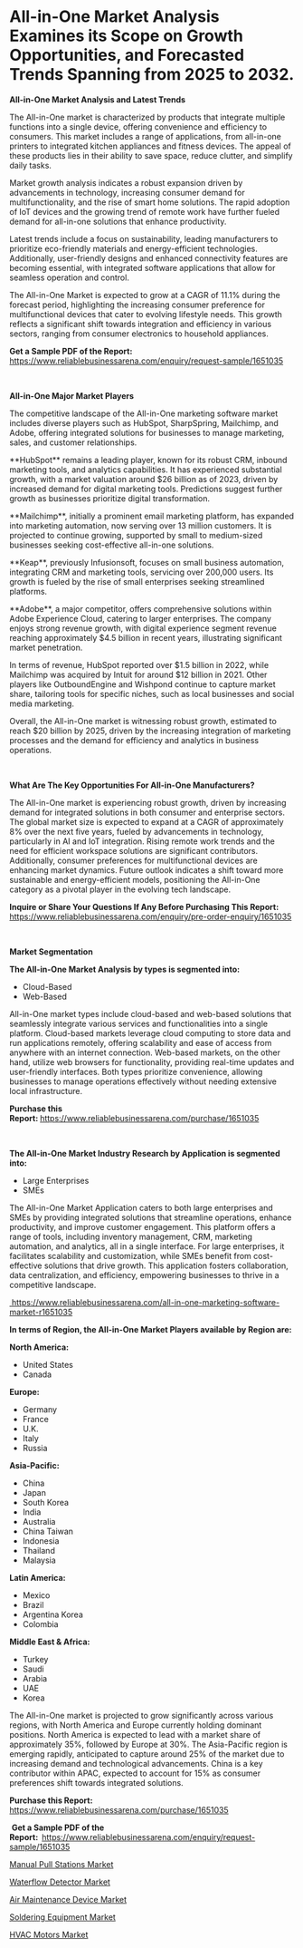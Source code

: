 <p><h1>All-in-One Market Analysis Examines its Scope on Growth Opportunities, and Forecasted Trends Spanning from 2025 to 2032.</h1></p><p><strong>All-in-One Market Analysis and Latest Trends</strong></p>
<p><p>The All-in-One market is characterized by products that integrate multiple functions into a single device, offering convenience and efficiency to consumers. This market includes a range of applications, from all-in-one printers to integrated kitchen appliances and fitness devices. The appeal of these products lies in their ability to save space, reduce clutter, and simplify daily tasks. </p><p>Market growth analysis indicates a robust expansion driven by advancements in technology, increasing consumer demand for multifunctionality, and the rise of smart home solutions. The rapid adoption of IoT devices and the growing trend of remote work have further fueled demand for all-in-one solutions that enhance productivity.</p><p>Latest trends include a focus on sustainability, leading manufacturers to prioritize eco-friendly materials and energy-efficient technologies. Additionally, user-friendly designs and enhanced connectivity features are becoming essential, with integrated software applications that allow for seamless operation and control.</p><p>The All-in-One Market is expected to grow at a CAGR of 11.1% during the forecast period, highlighting the increasing consumer preference for multifunctional devices that cater to evolving lifestyle needs. This growth reflects a significant shift towards integration and efficiency in various sectors, ranging from consumer electronics to household appliances.</p></p>
<p><strong>Get a Sample PDF of the Report:&nbsp;</strong> <a href="https://www.reliablebusinessarena.com/enquiry/request-sample/1651035?utm_campaign=3001&utm_medium=2&utm_source=Github&utm_content=ia&utm_term=23032025&utm_id=all-in-one">https://www.reliablebusinessarena.com/enquiry/request-sample/1651035</a></p>
<p>&nbsp;</p>
<p><strong>All-in-One Major Market Players</strong></p>
<p><p>The competitive landscape of the All-in-One marketing software market includes diverse players such as HubSpot, SharpSpring, Mailchimp, and Adobe, offering integrated solutions for businesses to manage marketing, sales, and customer relationships. </p><p>**HubSpot** remains a leading player, known for its robust CRM, inbound marketing tools, and analytics capabilities. It has experienced substantial growth, with a market valuation around $26 billion as of 2023, driven by increased demand for digital marketing tools. Predictions suggest further growth as businesses prioritize digital transformation.</p><p>**Mailchimp**, initially a prominent email marketing platform, has expanded into marketing automation, now serving over 13 million customers. It is projected to continue growing, supported by small to medium-sized businesses seeking cost-effective all-in-one solutions.</p><p>**Keap**, previously Infusionsoft, focuses on small business automation, integrating CRM and marketing tools, servicing over 200,000 users. Its growth is fueled by the rise of small enterprises seeking streamlined platforms.</p><p>**Adobe**, a major competitor, offers comprehensive solutions within Adobe Experience Cloud, catering to larger enterprises. The company enjoys strong revenue growth, with digital experience segment revenue reaching approximately $4.5 billion in recent years, illustrating significant market penetration.</p><p>In terms of revenue, HubSpot reported over $1.5 billion in 2022, while Mailchimp was acquired by Intuit for around $12 billion in 2021. Other players like OutboundEngine and Wishpond continue to capture market share, tailoring tools for specific niches, such as local businesses and social media marketing.</p><p>Overall, the All-in-One market is witnessing robust growth, estimated to reach $20 billion by 2025, driven by the increasing integration of marketing processes and the demand for efficiency and analytics in business operations.</p></p>
<p>&nbsp;</p>
<p><strong>What Are The Key Opportunities For All-in-One Manufacturers?</strong></p>
<p><p>The All-in-One market is experiencing robust growth, driven by increasing demand for integrated solutions in both consumer and enterprise sectors. The global market size is expected to expand at a CAGR of approximately 8% over the next five years, fueled by advancements in technology, particularly in AI and IoT integration. Rising remote work trends and the need for efficient workspace solutions are significant contributors. Additionally, consumer preferences for multifunctional devices are enhancing market dynamics. Future outlook indicates a shift toward more sustainable and energy-efficient models, positioning the All-in-One category as a pivotal player in the evolving tech landscape.</p></p>
<p><strong>Inquire or Share Your Questions If Any Before Purchasing This Report:</strong> <a href="https://www.reliablebusinessarena.com/enquiry/pre-order-enquiry/1651035?utm_campaign=3001&utm_medium=2&utm_source=Github&utm_content=ia&utm_term=23032025&utm_id=all-in-one">https://www.reliablebusinessarena.com/enquiry/pre-order-enquiry/1651035</a></p>
<p>&nbsp;</p>
<p><strong>Market Segmentation</strong></p>
<p><strong>The All-in-One Market Analysis by types is segmented into:</strong></p>
<p><ul><li>Cloud-Based</li><li>Web-Based</li></ul></p>
<p><p>All-in-One market types include cloud-based and web-based solutions that seamlessly integrate various services and functionalities into a single platform. Cloud-based markets leverage cloud computing to store data and run applications remotely, offering scalability and ease of access from anywhere with an internet connection. Web-based markets, on the other hand, utilize web browsers for functionality, providing real-time updates and user-friendly interfaces. Both types prioritize convenience, allowing businesses to manage operations effectively without needing extensive local infrastructure.</p></p>
<p><strong>Purchase this Report:&nbsp;</strong><a href="https://www.reliablebusinessarena.com/purchase/1651035?utm_campaign=3001&utm_medium=2&utm_source=Github&utm_content=ia&utm_term=23032025&utm_id=all-in-one">https://www.reliablebusinessarena.com/purchase/1651035</a></p>
<p>&nbsp;</p>
<p><strong>The All-in-One Market Industry Research by Application is segmented into:</strong></p>
<p><ul><li>Large Enterprises</li><li>SMEs</li></ul></p>
<p><p>The All-in-One Market Application caters to both large enterprises and SMEs by providing integrated solutions that streamline operations, enhance productivity, and improve customer engagement. This platform offers a range of tools, including inventory management, CRM, marketing automation, and analytics, all in a single interface. For large enterprises, it facilitates scalability and customization, while SMEs benefit from cost-effective solutions that drive growth. This application fosters collaboration, data centralization, and efficiency, empowering businesses to thrive in a competitive landscape.</p></p>
<p><a href="https://www.reliablebusinessarena.com/all-in-one-marketing-software-market-r1651035?utm_campaign=3001&utm_medium=2&utm_source=Github&utm_content=ia&utm_term=23032025&utm_id=all-in-one">&nbsp;https://www.reliablebusinessarena.com/all-in-one-marketing-software-market-r1651035</a></p>
<p><strong>In terms of Region, the All-in-One Market Players available by Region are:</strong></p>
<p>
    <p> <strong> North America: </strong>
        <ul>
            <li>United States</li>
            <li>Canada</li>
        </ul>
        </p> 
    <p> <strong> Europe: </strong>
        <ul>
            <li>Germany</li>
            <li>France</li>
            <li>U.K.</li>
            <li>Italy</li>
            <li>Russia</li>
        </ul>
        </p> 
    <p> <strong> Asia-Pacific: </strong>
        <ul>
            <li>China</li>
            <li>Japan</li>
            <li>South Korea</li>
            <li>India</li>
            <li>Australia</li>
            <li>China Taiwan</li>
            <li>Indonesia</li>
            <li>Thailand</li>
            <li>Malaysia</li>
        </ul>
        </p> 
    <p> <strong> Latin America: </strong>
        <ul>
            <li>Mexico</li>
            <li>Brazil</li>
            <li>Argentina Korea</li>
            <li>Colombia</li>
        </ul>
        </p> 
    <p> <strong> Middle East & Africa: </strong>
        <ul>
            <li>Turkey</li>
            <li>Saudi</li>
            <li>Arabia</li>
            <li>UAE</li>
            <li>Korea</li>
        </ul>
    </p>
    </p>
<p><p>The All-in-One market is projected to grow significantly across various regions, with North America and Europe currently holding dominant positions. North America is expected to lead with a market share of approximately 35%, followed by Europe at 30%. The Asia-Pacific region is emerging rapidly, anticipated to capture around 25% of the market due to increasing demand and technological advancements. China is a key contributor within APAC, expected to account for 15% as consumer preferences shift towards integrated solutions.</p></p>
<p><strong>Purchase this Report: </strong><a href="https://www.reliablebusinessarena.com/purchase/1651035?utm_campaign=3001&utm_medium=2&utm_source=Github&utm_content=ia&utm_term=23032025&utm_id=all-in-one">https://www.reliablebusinessarena.com/purchase/1651035</a></p>
<p>&nbsp;<strong>Get a Sample PDF of the Report:&nbsp;&nbsp;</strong><a href="https://www.reliablebusinessarena.com/enquiry/request-sample/1651035?utm_campaign=3001&utm_medium=2&utm_source=Github&utm_content=ia&utm_term=23032025&utm_id=all-in-one">https://www.reliablebusinessarena.com/enquiry/request-sample/1651035</a></p>
<p><strong></strong></p>
<p><p><a href="https://www.linkedin.com/pulse/manual-pull-stations-market-size-growth-drivers-global-e1eae?utm_campaign=3001&utm_medium=2&utm_source=Github&utm_content=ia&utm_term=23032025&utm_id=all-in-one">Manual Pull Stations Market</a></p><p><a href="https://www.linkedin.com/pulse/global-waterflow-detector-market-research-report-industry-km42e?utm_campaign=3001&utm_medium=2&utm_source=Github&utm_content=ia&utm_term=23032025&utm_id=all-in-one">Waterflow Detector Market</a></p><p><a href="https://www.linkedin.com/pulse/latest-trend-analysis-air-maintenance-device-market-suggests-steady-8lwge?utm_campaign=3001&utm_medium=2&utm_source=Github&utm_content=ia&utm_term=23032025&utm_id=all-in-one">Air Maintenance Device Market</a></p><p><a href="https://www.linkedin.com/pulse/whats-fueling-81-growth-soldering-equipment-market-insights-jutee?utm_campaign=3001&utm_medium=2&utm_source=Github&utm_content=ia&utm_term=23032025&utm_id=all-in-one">Soldering Equipment Market</a></p><p><a href="https://www.linkedin.com/pulse/hvac-motors-market-outlook-2025-2032-projected-cagr-85-insights-kfd7e?utm_campaign=3001&utm_medium=2&utm_source=Github&utm_content=ia&utm_term=23032025&utm_id=all-in-one">HVAC Motors Market</a></p></p>
